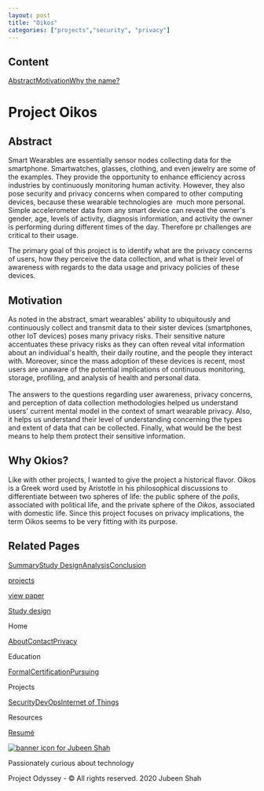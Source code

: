 ```yaml
---
layout: post
title: "Oikos"
categories: ["projects","security", "privacy"]
---
```


 
Content
-------

[Abstract](#abstract)[Motivation](#motivation)[Why the name?](#why-the-name)

Project Oikos
=============

Abstract
--------

Smart Wearables are essentially sensor nodes collecting data for the smartphone. Smartwatches, glasses, clothing, and even jewelry are some of the examples. They provide the opportunity to enhance efficiency across industries by continuously monitoring human activity. However, they also pose security and privacy concerns when compared to other computing devices, because these wearable technologies are  much more personal. Simple accelerometer data from any smart device can reveal the owner's gender, age, levels of activity, diagnosis information, and activity the owner is performing during different times of the day. Therefore pr challenges are critical to their usage.  
  
The primary goal of this project is to identify what are the privacy concerns of users, how they perceive the data collection, and what is their level of awareness with regards to the data usage and privacy policies of these devices.

Motivation
----------

As noted in the abstract, smart wearables' ability to ubiquitously and continuously collect and transmit data to their sister devices (smartphones, other IoT devices) poses many privacy risks. Their sensitive nature accentuates these privacy risks as they can often reveal vital information about an individual's health, their daily routine, and the people they interact with. Moreover, since the mass adoption of these devices is recent, most users are unaware of the potential implications of continuous monitoring, storage, profiling, and analysis of health and personal data.  
‍  
The answers to the questions regarding user awareness, privacy concerns, and perception of data collection methodologies helped us understand users' current mental model in the context of smart wearable privacy. Also, it helps us understand their level of understanding concerning the types and extent of data that can be collected. Finally, what would be the best means to help them protect their sensitive information.

Why Okios?
----------

Like with other projects, I wanted to give the project a historical flavor. Oikos is a Greek word used by Aristotle in his philosophical discussions to differentiate between two spheres of life: the public sphere of the _polis_, associated with political life, and the private sphere of the _Oikos_, associated with domestic life. Since this project focuses on privacy implications, the term Oikos seems to be very fitting with its purpose.

Related Pages
-------------

[Summary](2019-12-31-oikos.markdown)[Study Design](../../projects/security/oikos/design.html)[Analysis](../../projects/security/oikos/analysis.html)[Conclusion](../project-odyssey/projects/security/oikos/conclusion.markdown)

[projects](../project-odyssey/projects.markdown)

[view paper](https://project-odyssey.s3.us-east-2.amazonaws.com/Odyssey-Resources/Projects/Oikos/48530997CA0E9885B51184D1005E17BD.pdf)

[Study design](../../projects/security/oikos/design.html)

Home

[About](../project-odyssey/index.markdown)[Contact](mailto:jnshah2@ncsu.edu)[Privacy](../project-odyssey/privacy.markdown)

Education

[Formal](../project-odyssey/education/formal.markdown)[Certification](../project-odyssey/education/certifications.markdown)[Pursuing](../project-odyssey/education/pursuing.markdown)

Projects

[Security](2023-11-11-security.markdown)[DevOps](2020-06-06-devops.markdown)[Internet of Things](2017-11-02-iot.markdown)

Resources

[Resumé](https://project-odyssey.s3.us-east-2.amazonaws.com/Odyssey-Resources/Resume/JubeenShah-Resume.pdf)

[![banner icon for Jubeen Shah](https://project-odyssey.s3.us-east-2.amazonaws.com/d130db536435d20d7579fafb511ca245.svg)](../project-odyssey/index.markdown)

Passionately curious about technology

Project Odyssey - © All rights reserved. 2020 Jubeen Shah